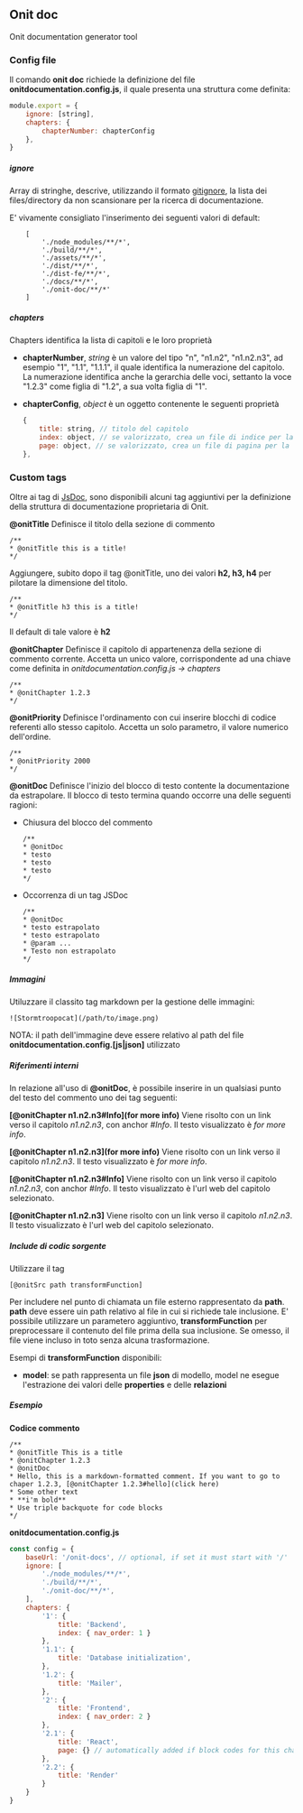## Onit doc

Onit documentation generator tool

### Config file

Il comando **onit doc** richiede la definizione del file **onitdocumentation.config.js**, il quale presenta una struttura come definita:

```js
module.export = {
    ignore: [string], 
    chapters: {
        chapterNumber: chapterConfig
    },
}
```

##### ignore
Array di stringhe, descrive, utilizzando il formato [gitignore](https://git-scm.com/docs/gitignore), la lista dei files/directory da non scansionare per la ricerca di documentazione.

E' vivamente consigliato l'inserimento dei seguenti valori di default: 
```
    [
        './node_modules/**/*',
        './build/**/*',
        './assets/**/*',
        './dist/**/*',
        './dist-fe/**/*',
        './docs/**/*',
        './onit-doc/**/*'
    ]
```

##### chapters
Chapters identifica la lista di capitoli e le loro proprietà

- **chapterNumber**, *string* è un valore del tipo "n", "n1.n2", "n1.n2.n3", ad esempio "1", "1.1", "1.1.1", il quale identifica la numerazione del capitolo.
    La numerazione identifica anche la gerarchia delle voci, settanto la voce "1.2.3" come figlia di "1.2", a sua volta figlia di "1".

- **chapterConfig**, *object* è un oggetto contenente le seguenti proprietà

    ```js
    {
        title: string, // titolo del capitolo
        index: object, // se valorizzato, crea un file di indice per la voce corrente. Le coppie chiave-valore di object verranno inserite nell'header jackill del file index generato senza subire alterazioni. Il file di index viene automaticamente generto se esistono dei fligli della voce corrente (in base a chapterNumber)
        page: object, // se valorizzato, crea un file di pagina per la voce corrente. Le coppie chiave-valore di object verranno inserite nell'header jackill del file generato senza subire alterazioni. Il file page viene automaticamente generato se la scansione del progetto rileva dei frammenti di codice-commento per la rispettiva chapterNumber 
    },
    ```

### Custom tags

Oltre ai tag di [JsDoc](https://jsdoc.app/), sono disponibili alcuni tag aggiuntivi per la definizione della struttura di documentazione proprietaria di Onit.


**@onitTitle**
Definisce il titolo della sezione di commento

```
/**
* @onitTitle this is a title!
*/
```

Aggiungere, subito dopo il tag @onitTitle, uno dei valori **h2, h3, h4** per pilotare la dimensione del titolo.

```
/**
* @onitTitle h3 this is a title!
*/
```
Il default di tale valore è **h2**

**@onitChapter** 
Definisce il capitolo di appartenenza della sezione di commento corrente. Accetta un unico valore, corrispondente ad una chiave come definita in *onitdocumentation.config.js -> chapters*

```
/**
* @onitChapter 1.2.3
*/
```

**@onitPriority**
Definisce l'ordinamento con cui inserire blocchi di codice referenti allo stesso capitolo. Accetta un solo parametro, il valore numerico dell'ordine.

```
/**
* @onitPriority 2000
*/
```

**@onitDoc** 
Definisce l'inizio del blocco di testo contente la documentazione da estrapolare. Il blocco di testo termina quando occorre una delle seguenti ragioni:

- Chiusura del blocco del commento

    ```
    /**
    * @onitDoc 
    * testo
    * testo
    * testo
    */
    ```

- Occorrenza di un tag JSDoc

    ```
    /**
    * @onitDoc 
    * testo estrapolato
    * testo estrapolato
    * @param ...
    * Testo non estrapolato
    */
    ```

##### Immagini
Utiluzzare il classito tag markdown per la gestione delle immagini:

```
![Stormtroopocat](/path/to/image.png)
```

NOTA: il path dell'immagine deve essere relativo al path del file **onitdocumentation.config.[js|json]** utilizzato

##### Riferimenti interni
In relazione all'uso di **@onitDoc**, è possibile inserire in un qualsiasi punto del testo del commento uno dei tag seguenti:

**[@onitChapter n1.n2.n3#Info](for more info)**
Viene risolto con un link verso il capitolo *n1.n2.n3*, con anchor *#Info*. Il testo visualizzato è *for more info*.

**[@onitChapter n1.n2.n3](for more info)**
Viene risolto con un link verso il capitolo *n1.n2.n3*. Il testo visualizzato è *for more info*.

**[@onitChapter n1.n2.n3#Info]**
Viene risolto con un link verso il capitolo *n1.n2.n3*, con anchor *#Info*. Il testo visualizzato è l'url web del capitolo selezionato.

**[@onitChapter n1.n2.n3]**
Viene risolto con un link verso il capitolo *n1.n2.n3*. Il testo visualizzato è l'url web del capitolo selezionato.

##### Include di codic sorgente
Utilizzare il tag 
```
[@onitSrc path transformFunction]
```

Per includere nel punto di chiamata un file esterno rappresentato da **path**. 
**path** deve essere uin path relativo al file in cui si richiede tale inclusione. E' possibile utilizzare un parametero aggiuntivo, **transformFunction** per preprocessare il contenuto del file prima della sua inclusione. Se omesso, il file viene incluso in toto senza alcuna trasformazione.

Esempi di **transformFunction** disponibili:

- **model**: se path rappresenta un file **json** di modello, model ne esegue l'estrazione dei valori delle **properties** e delle **relazioni**

##### Esempio 

**Codice commento**
```
/**
* @onitTitle This is a title
* @onitChapter 1.2.3
* @onitDoc 
* Hello, this is a markdown-formatted comment. If you want to go to chaper 1.2.3, [@onitChapter 1.2.3#hello](click here)
* Some other text
* **i'm bold**
* Use triple backquote for code blocks
*/
```

**onitdocumentation.config.js**

```js
const config = {
    baseUrl: '/onit-docs', // optional, if set it must start with '/'
    ignore: [
        './node_modules/**/*',
        './build/**/*',
        './onit-doc/**/*',
    ],
    chapters: {
        '1': {
            title: 'Backend',
            index: { nav_order: 1 }
        },
        '1.1': {
            title: 'Database initialization',
        },
        '1.2': {
            title: 'Mailer',
        },
        '2': {
            title: 'Frontend',
            index: { nav_order: 2 }
        },
        '2.1': {
            title: 'React',
            page: {} // automatically added if block codes for this chapter are found
        },
        '2.2': {
            title: 'Render'
        }
    }
}

```


